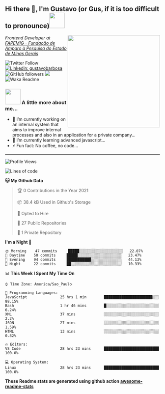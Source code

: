 <h2>Hi there 👋, I'm Gustavo (or Gus, if it is too difficult to pronounce)<img src="https://media.giphy.com/media/RMAnPMLrnOVhWuvusR/giphy.gif" width="50"></h2>
<img src="https://media.giphy.com/media/bi6RQ5x3tqoSI/giphy.gif" align="right" width="300">
<p><em>Frontend Developer at <a href="https://fapemig.br/pt/">FAPEMIG - Fundação de Amparo à Pesquisa do Estado de Minas Gerais</a>
</em></p>

![Twitter Follow](https://img.shields.io/twitter/follow/GustavoBFig?label=Follow)
[![Linkedin: gustavobarbosa](https://img.shields.io/badge/-gustavo-blue?style=flat-square&logo=Linkedin&logoColor=white&link=https://www.linkedin.com/in/gustavo-barbosa-4a457178/?locale=en_US)](https://www.linkedin.com/in/gustavo-barbosa-4a457178/?locale=en_US)
![GitHub followers](https://img.shields.io/github/followers/gusbdev?label=Follow&style=social)
![](https://visitor-badge.glitch.me/badge?page_id=gusbdev.gusbdev)
![Waka Readme](https://github.com/anmol098/anmol098/workflows/Waka%20Readme/badge.svg)

### <img src="https://media.giphy.com/media/LRUSX9oaSmuKW3n4Ax/giphy.gif" width="50"> A little more about me...  

- 🔭 I’m currently working on an internal system that aims to improve internal processes and also in an application for a private company...
- 🌱 I’m currently learning advanced javascript...
- ⚡ Fun fact: No coffee, no code...

---
<!--START_SECTION:waka-->
![Profile Views](http://img.shields.io/badge/Profile%20Views-2-blue)

![Lines of code](https://img.shields.io/badge/From%20Hello%20World%20I%27ve%20Written-198636%20lines%20of%20code-blue)

**🐱 My Github Data** 

> 🏆 0 Contributions in the Year 2021
 > 
> 📦 38.4 kB Used in Github's Storage 
 > 
> 💼 Opted to Hire
 > 
> 📜 27 Public Repositories 
 > 
> 🔑 1 Private Repository 
 > 
**I'm a Night 🦉** 

```text
🌞 Morning    47 commits     █████░░░░░░░░░░░░░░░░░░░░   22.07% 
🌆 Daytime    50 commits     █████░░░░░░░░░░░░░░░░░░░░   23.47% 
🌃 Evening    94 commits     ███████████░░░░░░░░░░░░░░   44.13% 
🌙 Night      22 commits     ██░░░░░░░░░░░░░░░░░░░░░░░   10.33%

```


📊 **This Week I Spent My Time On** 

```text
⌚︎ Time Zone: America/Sao_Paulo

💬 Programming Languages: 
JavaScript               25 hrs 1 min        ██████████████████████░░░   88.15% 
Bash                     1 hr 46 mins        █░░░░░░░░░░░░░░░░░░░░░░░░   6.24% 
XML                      37 mins             ░░░░░░░░░░░░░░░░░░░░░░░░░   2.2% 
JSON                     27 mins             ░░░░░░░░░░░░░░░░░░░░░░░░░   1.59% 
HTML                     13 mins             ░░░░░░░░░░░░░░░░░░░░░░░░░   0.82%

🔥 Editors: 
VS Code                  28 hrs 23 mins      █████████████████████████   100.0%

💻 Operating System: 
Linux                    28 hrs 23 mins      █████████████████████████   100.0%

```


<!--END_SECTION:waka-->

**These Readme stats are generated using github action [awesome-readme-stats](https://github.com/anmol098/waka-readme-stats)**
